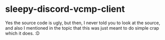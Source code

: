 # sleepy-discord-vcmp-client

Yes the source code is ugly, but then, I never told you to look at the source, and also I mentioned in the topic that this was just meant to do simple crap which it does. :D
